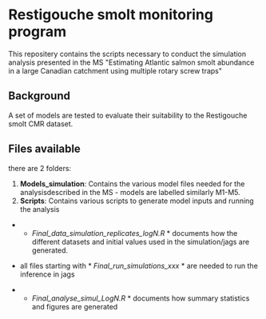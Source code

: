# Restigouche smolt monitoring program

This repositery contains the scripts necessary to conduct the simulation analysis presented in the MS 
"Estimating Atlantic salmon smolt abundance in a large Canadian catchment using multiple rotary screw traps" 

## Background
A set of models are tested to evaluate their suitability to the Restigouche smolt CMR dataset.

## Files available
there are 2 folders: 
1. **Models_simulation**: Contains the various model files needed for the analysisdescribed in the MS - models are labelled similarly M1-M5.  
2. **Scripts**: Contains various scripts to generate model inputs and running the analysis

+ * *Final_data_simulation_replicates_logN.R* * documents how the different datasets and initial values used in the simulation/jags are generated.

+ all files starting with * *Final_run_simulations_xxx* * are needed to run the inference in jags

+ * *Final_analyse_simul_LogN.R* * documents how summary statistics and figures are generated



